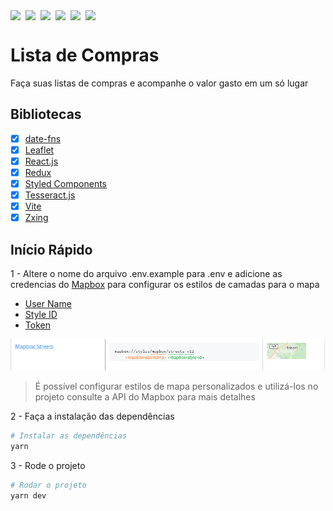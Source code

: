 <div style="display: flex; gap: 8px">
<img src="https://img.shields.io/badge/react-%2361DAFB.svg?&style=for-the-badge&logo=react&logoColor=black" />
<img src="https://img.shields.io/badge/typescript-%233178C6.svg?&style=for-the-badge&logo=typescript&logoColor=white" />
<img src="https://img.shields.io/badge/styled--components-%23DB7093.svg?&style=for-the-badge&logo=styled-components&logoColor=white" />
<img src="https://img.shields.io/badge/leaflet-%23199900.svg?&style=for-the-badge&logo=leaflet&logoColor=white" />
<img src="https://img.shields.io/badge/redux-%23764ABC.svg?&style=for-the-badge&logo=redux&logoColor=white" />
<img src="https://img.shields.io/badge/mapbox-%23000000.svg?&style=for-the-badge&logo=mapbox&logoColor=white" />
</div>

# Lista de Compras

Faça suas listas de compras e acompanhe o valor gasto em um só lugar

## Bibliotecas

- [x] [date-fns](https://date-fns.org/)
- [x] [Leaflet](https://leafletjs.com/)
- [x] [React.js](https://react.dev/)
- [x] [Redux](https://redux.js.org/)
- [x] [Styled Components](https://styled-components.com/)
- [x] [Tesseract.js](https://tesseract.projectnaptha.com/)
- [x] [Vite](https://vite.dev/)
- [x] [Zxing](https://www.npmjs.com/package/@zxing/library)

## Início Rápido

1 - Altere o nome do arquivo .env.example para .env e adicione as credencias do
[Mapbox](https://www.mapbox.com/) para configurar os estilos de camadas para o mapa

- [User Name](https://docs.mapbox.com/api/maps/styles/)
- [Style ID](https://docs.mapbox.com/api/maps/styles/)
- [Token](https://console.mapbox.com/account/access-tokens/)

![Exemplo de configuração de estilo de camada com o mapbox](/docs/mapbox.png)

> É possível configurar estilos de mapa personalizados e utilizá-los no projeto consulte a API do Mapbox para mais detalhes

2 - Faça a instalação das dependências

```bash
# Instalar as dependências
yarn
```

3 - Rode o projeto

```bash
# Rodar o projeto
yarn dev
```